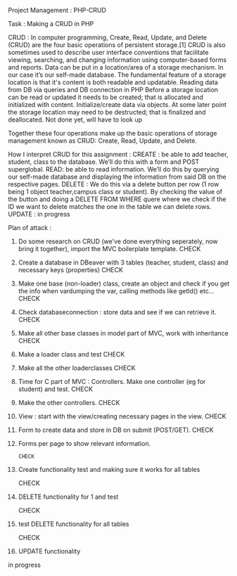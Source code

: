 Project Management : PHP-CRUD


Task : Making a CRUD in PHP

CRUD : In computer programming, Create, Read, Update, and Delete (CRUD) are the four basic operations of persistent storage.[1] CRUD is also sometimes used to describe user interface conventions that facilitate viewing, searching, and changing information using computer-based forms and reports.
Data can be put in a location/area of a storage mechanism. 
In our case it’s our self-made database.
The fundamental feature of a storage location is that it's content is both readable and updatable.
Reading data from DB via queries and DB connection in PHP
 Before a storage location can be read or updated it needs to be created; that is allocated and initialized with content.
Initialize/create data via objects.
 At some later point the storage location may need to be destructed; that is finalized and deallocated.
Not done yet, will have to look up

Together these four operations make up the basic operations of storage management known as CRUD: Create, Read, Update, and Delete.

How I interpret CRUD for this assignment :
CREATE : be able to add teacher, student, class to the database.
We’ll do this with a form and POST superglobal.
READ: be able to read information.
We’ll do this by querying our self-made database and displaying the information from said DB on the respective pages.
DELETE : We do this via a delete button per row (1 row being 1 object teacher,campus class or student). By checking the value of the button and doing a
DELETE FROM WHERE quere where we check if the ID we want to delete matches the one in the table we can delete rows.
UPDATE : in progress


Plan of attack :

1. Do some research on CRUD (we've done everything seperately, now bring it together), import the MVC boilerplate template.
        CHECK
2. Create a database in DBeaver with 3 tables (teacher, student, class) and necessary keys (properties)
        CHECK
3. Make one base (non-loader) class, create an object and check if you get the info when vardumping the var, calling methods like getId() etc…
        CHECK
4. Check databaseconnection : store data and see if we can retrieve it.
        CHECK
5. Make all other base classes in model part of MVC, work with inheritance 
        CHECK
6. Make a loader class and test
        CHECK
7. Make all the other loaderclasses
        CHECK


8. Time for C part of MVC : Controllers.
   Make one controller (eg for student) and test.
        CHECK

9. Make the other controllers.
        CHECK


10. View : start with the view/creating necessary pages in the view.
        CHECK

11. Form to create data and store in DB on submit (POST/GET).
        CHECK

12. Forms per page to show relevant information.

        CHECK

13. Create functionality test and making sure it works for all tables

       CHECK

14. DELETE functionality for 1 and test

       CHECK
15. test DELETE functionality for all tables

       CHECK

16. UPDATE functionality

in progress